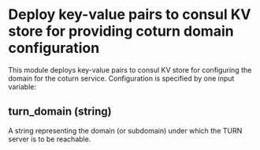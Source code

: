 <!--
SPDX-FileCopyrightText: 2022 Wilfred Nicoll <xyzroller@rollyourown.xyz>
SPDX-License-Identifier: CC-BY-SA-4.0
-->

# Deploy key-value pairs to consul KV store for providing coturn domain configuration

This module deploys key-value pairs to consul KV store for configuring the domain for the coturn service. Configuration is specified by one input variable:

## turn_domain (string)

A string representing the domain (or subdomain) under which the TURN server is to be reachable.
